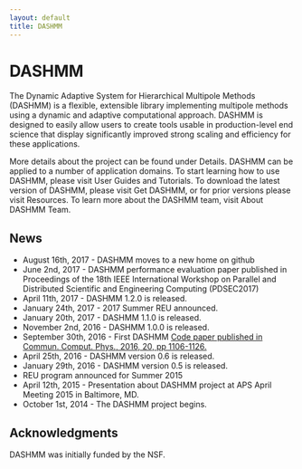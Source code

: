 ```yaml
---
layout: default
title: DASHMM
---
```


# DASHMM

The Dynamic Adaptive System for Hierarchical Multipole Methods (DASHMM) is a 
flexible, extensible library implementing multipole methods using a dynamic 
and adaptive computational approach. DASHMM is designed to easily allow users 
to create tools usable in production-level end science that display 
significantly improved strong scaling and efficiency for these applications.

More details about the project can be found under Details. DASHMM can be 
applied to a number of application domains. To start learning how to use 
DASHMM, please visit User Guides and Tutorials. To download the latest version 
of DASHMM, please visit Get DASHMM, or for prior versions please visit 
Resources. To learn more about the DASHMM team, visit About DASHMM Team.

## News

*   August 16th, 2017 - DASHMM moves to a new home on github
*   June 2nd, 2017 - DASHMM performance evaluation paper published in Proceedings of the 18th IEEE International Workshop on Parallel and Distributed Scientific and Engineering Computing (PDSEC2017)
*   April 11th, 2017 - DASHMM 1.2.0 is released.
*   January 24th, 2017 - 2017 Summer REU announced.
*   January 20th, 2017 - DASHMM 1.1.0 is released.
*   November 2nd, 2016 - DASHMM 1.0.0 is released.
*   September 30th, 2016 - First DASHMM [Code paper published in Commun. Comput. Phys., 2016, 20, pp 1106-1126.](https://www.cambridge.org/core/journals/communications-in-computational-physics/article/dashmm-dynamic-adaptive-system-for-hierarchical-multipole-methods/FAC37B8C93D5D04FA257FDE3B48068E5)
*   April 25th, 2016 - DASHMM version 0.6 is released.
*   January 29th, 2016 - DASHMM version 0.5 is released.
*   REU program announced for Summer 2015
*   April 12th, 2015 - Presentation about DASHMM project at APS April Meeting 2015 in Baltimore, MD.
*   October 1st, 2014 - The DASHMM project begins.

## Acknowledgments

DASHMM was initially funded by the NSF.
